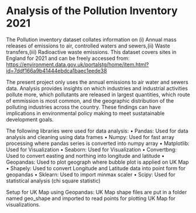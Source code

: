 # Analysis of the Pollution Inventory 2021

The Pollution inventory dataset collates information on (i) Annual mass releases of emissions to air, 
controlled waters and sewers,(ii) Waste transfers,(iii) Radioactive waste emissions. This dataset covers sites in England for 2021 and can be freely accessed from:
https://environment.data.gov.uk/portalstg/home/item.html?id=7ddf166a9b41444ebdca1baec1eede38 

The present project only uses the annual emissions to air water and sewers data. Analysis provides insights on which industries and industrial activities pollute more, which pollutants are released in largest quantities, which route of emmission is most common, and the geographic distribution of the polluting industries across the country. These findings can have implications in environmental policy making to meet sustatainable development goals.

The following libraries were used for data analysis:
•	Pandas: Used for data analysis and cleaning using data frames
•	Numpy: Used for fast array processing where pandas series is converted into numpy array
•	Matplotlib: Used for Visualization
•	Seaborn: Used for Visualization
•	Convertbng: Used to convert easting and northing into longitude and latitude
•	Geopandas: Used to plot geograph where bubble plot is applied on UK Map
•	Shapely: Used to convert Longitude and Latitude data into point form for geopandas
•	Sklearn: Used to import minmax scaler
•	Scipy: Used for statistical analysis (chi square statistic)

Setup for UK Map using Geopandas:
UK Map shape files are put in a folder named geo_shape and imported to read points for plotting UK Map for visualizations.
